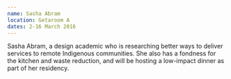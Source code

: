 ```yaml
---
name: Sasha Abram 
location: Getaroom A 
dates: 2-16 March 2016 
---
```

Sasha Abram, a design academic who is researching better ways to deliver services to remote Indigenous communities. She also has a fondness for the kitchen and waste reduction, and will be hosting a low-impact dinner as part of her residency.
